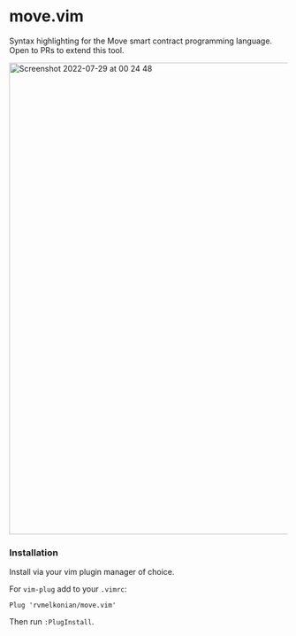 # move.vim 
Syntax highlighting for the Move smart contract programming language. Open to PRs to extend this tool. 

<img width="852" alt="Screenshot 2022-07-29 at 00 24 48" src="https://user-images.githubusercontent.com/35300528/181653458-9cc75bba-1f87-48ce-af9f-01f58e2e9aeb.png">

### Installation

Install via your vim plugin manager of choice.

For `vim-plug` add to your `.vimrc`:

```
Plug 'rvmelkonian/move.vim'
```

Then run `:PlugInstall`.
